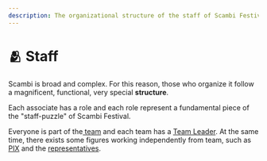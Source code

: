 ```yaml
---
description: The organizational structure of the staff of Scambi Festival
---
```


# 🫂 Staff

Scambi is broad and complex. For this reason, those who organize it follow a magnificent, functional, very special **structure**.

Each associate has a role and each role represent a fundamental piece of the "staff-puzzle" of Scambi Festival.

Everyone is part of the[ team](../../staff/teams/) and each team has a [Team Leader](../../staff/team-leaders.md). At the same time, there exists some figures working independently from team, such as [PIX](../../staff/pix.md) and the [representatives](../../staff/referente.md).
